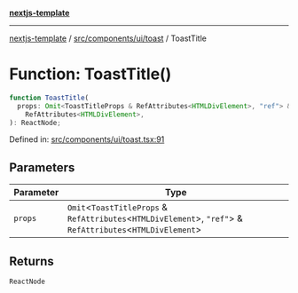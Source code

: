 [**nextjs-template**](../../../../../README.md)

---

[nextjs-template](../../../../../README.md) / [src/components/ui/toast](../README.md) / ToastTitle

# Function: ToastTitle()

```ts
function ToastTitle(
  props: Omit<ToastTitleProps & RefAttributes<HTMLDivElement>, "ref"> &
    RefAttributes<HTMLDivElement>,
): ReactNode;
```

Defined in: [src/components/ui/toast.tsx:91](https://github.com/Its-Satyajit/nextjs-template/blob/main/src/components/ui/toast.tsx#L91)

## Parameters

| Parameter | Type                                                                                                             |
| --------- | ---------------------------------------------------------------------------------------------------------------- |
| `props`   | `Omit`\<`ToastTitleProps` & `RefAttributes`\<`HTMLDivElement`\>, `"ref"`\> & `RefAttributes`\<`HTMLDivElement`\> |

## Returns

`ReactNode`
